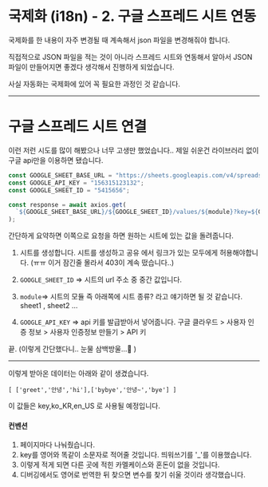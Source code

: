 # 국제화 (i18n) - 2. 구글 스프레드 시트 연동

국제화를 한 내용이 자주 변경될 때 계속해서 json 파일을 변경해줘야 합니다.

직접적으로 JSON 파일을 적는 것이 아니라 스프레드 시트와 연동해서 알아서 JSON 파일이 만들어지면 좋겠다 생각해서 진행하게 되었습니다.

사실 자동화는 국제화에 있어 꼭 필요한 과정인 것 같습니다.

---

# 구글 스프레드 시트 연결

이런 저런 시도를 많이 해봤으나 너무 고생만 했었습니다..
제일 쉬운건 라이브러리 없이 구글 api만을 이용하면 됐습니다.

```js
const GOOGLE_SHEET_BASE_URL = "https://sheets.googleapis.com/v4/spreadsheets";
const GOOGLE_API_KEY = "156315123132";
const GOOGLE_SHEET_ID = "5415656";

const response = await axios.get(
  `${GOOGLE_SHEET_BASE_URL}/${GOOGLE_SHEET_ID}/values/${module}?key=${GOOGLE_API_KEY}`
);
```

간단하게 요약하면 이쪽으로 요청을 하면 원하는 시트에 있는 값을 돌려줍니다.

1. 시트를 생성합니다. 시트를 생성하고 공유 에서 링크가 있는 모두에게 허용해야합니다.
   (ㅠㅠ 이거 잠긴줄 몰라서 403이 계속 떴습니다..)

2. `GOOGLE_SHEET_ID` => 시트의 url 주소 중 중간 값입니다.

3. `module`=> 시트의 모듈 즉 아래쪽에 시트 종류? 라고 얘기하면 될 것 같습니다.
   sheet1 , sheet2 ...

4. `GOOGLE_API_KEY` => api 키를 발급받아서 넣어줍니다.
   구글 클라우드 > 사용자 인증 정보 > 사용자 인증정보 만들기 > API 키

끝.
(이렇게 간단했다니.. 눈물 삼백방울...🥲 )

---

이렇게 받아온 데이터는 아래와 같이 생겼습니다.

`[ ['greet','안녕','hi'],['bybye','안녕~','bye'] ]`

이 값들은 key,ko_KR,en_US 로 사용될 예정입니다.

#### 컨벤션

1. 페이지마다 나눠줬습니다.
2. key를 영어와 똑같이 소문자로 적어줄 것입니다. 띄워쓰기를 '\_'를 이용했습니다.
3. 이렇게 적게 되면 다른 곳에 적힌 카멜케이스와 혼돈이 없을 것입니다.
4. 디버깅에서도 영어로 번역한 뒤 찾으면 변수를 찾기 쉬울 것이라 생각했습니다.
